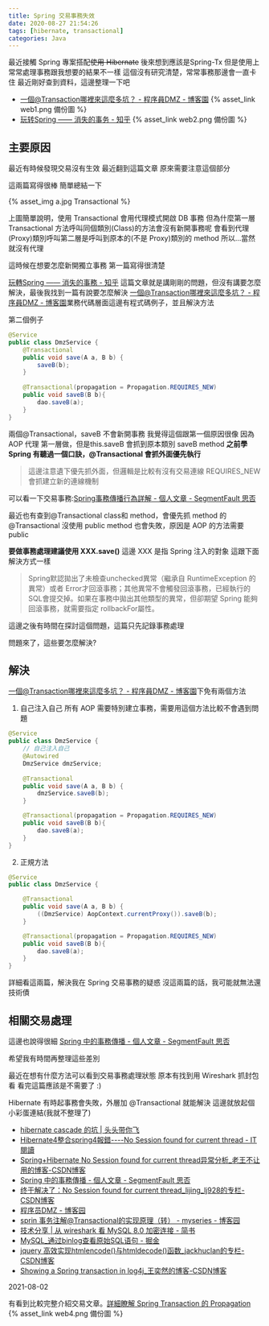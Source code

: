 ```yaml
---
title: Spring 交易事務失效
date: 2020-08-27 21:54:26
tags: [hibernate, transactional]
categories: Java
---
```


最近接觸 Spring 專案搭配~~使用 Hibernate~~ 後來想到應該是Spring-Tx
但是使用上常常處理事務跟我想要的結果不一樣
這個沒有研究清楚，常常事務那邊會一直卡住
最近剛好查到資料，這邊整理一下吧

<!--more-->


- [一個@Transaction哪裡來這麼多坑？ - 程序員DMZ - 博客園](https://www.cnblogs.com/daimzh/p/13532990.html) {% asset_link web1.png 備份圖 %}
- [玩转Spring —— 消失的事务 - 知乎](https://zhuanlan.zhihu.com/p/38208248) {% asset_link web2.png 備份圖 %}

## 主要原因

最近有時候發現交易沒有生效
最近翻到這篇文章
原來需要注意這個部分

這兩篇寫得很棒
簡單總結一下

{% asset_img a.jpg Transactional  %}

上圖簡單說明，使用 Transactional 會用代理模式開啟 DB 事務
但為什麼第一層 Transactional 方法呼叫同個類別(Class)的方法會沒有新開事務呢
會看到代理(Proxy)類別呼叫第二層是呼叫到原本的(不是 Proxy)類別的 method
所以...當然就沒有代理

這時候在想要怎麼新開獨立事務
第一篇寫得很清楚

[玩轉Spring —— 消失的事務 - 知乎](https://zhuanlan.zhihu.com/p/38208248) 這篇文章就是講剛剛的問題，但沒有講要怎麼解決，最後我找到一篇有說要怎麼解決
[一個@Transaction哪裡來這麼多坑？ - 程序員DMZ - 博客園](https://www.cnblogs.com/daimzh/p/13532990.html#业务代码层面)業務代碼層面這邊有程式碼例子，並且解決方法

第二個例子
```java
@Service
public class DmzService {
	@Transactional
	public void save(A a, B b) {
		saveB(b);
	}
	
	@Transactional(propagation = Propagation.REQUIRES_NEW)
	public void saveB(B b){
		dao.saveB(a);
	}
}
```

兩個@Transactional，saveB 不會新開事務
我覺得這個跟第一個原因很像
因為 AOP 代理 第一層做，但是this.saveB 會抓到原本類別 saveB method
**之前學 Spring 有聽過一個口訣，@Transactional 會抓外面優先執行**
> 這邊注意遺下優先抓外面，但邏輯是比較有沒有交易連線
> REQUIRES_NEW 會抓建立新的連線機制

可以看一下交易事務:[Spring事務傳播行為詳解 - 個人文章 - SegmentFault 思否](https://segmentfault.com/a/1190000013341344)

最近也有查到@Transactional class和 method，會優先抓 method 的@Transactional 
沒使用 public method 也會失敗，原因是 AOP 的方法需要 public 

**要做事務處理建議使用 XXX.save()**
這邊 XXX 是指 Spring 注入的對象
這跟下面解決方式一樣

> Spring默認拋出了未檢查unchecked異常（繼承自 RuntimeException 的異常）或者 Error才回滾事務；其他異常不會觸發回滾事務，已經執行的SQL會提交掉。如果在事務中拋出其他類型的異常，但卻期望 Spring 能夠回滾事務，就需要指定 rollbackFor屬性。

這邊之後有時間在探討這個問題，這篇只先記錄事務處理

問題來了，這些要怎麼解決?

## 解決

[一個@Transaction哪裡來這麼多坑？ - 程序員DMZ - 博客園](https://www.cnblogs.com/daimzh/p/13532990.html#业务代码层面)下免有兩個方法

1. 自己注入自己
所有 AOP 需要特別建立事務，需要用這個方法比較不會遇到問題

```java
@Service
public class DmzService {
	// 自己注入自己
	@Autowired
	DmzService dmzService;
	
	@Transactional
	public void save(A a, B b) {
		dmzService.saveB(b);
	}

	@Transactional(propagation = Propagation.REQUIRES_NEW)
	public void saveB(B b){
		dao.saveB(a);
	}
}
```

2. 正規方法

```java
@Service
public class DmzService {

	@Transactional
	public void save(A a, B b) {
		((DmzService) AopContext.currentProxy()).saveB(b);
	}

	@Transactional(propagation = Propagation.REQUIRES_NEW)
	public void saveB(B b){
		dao.saveB(a);
	}
}
```


詳細看這兩篇，解決我在 Spring 交易事務的疑惑
沒這兩篇的話，我可能就無法還技術債

## 相關交易處理
這邊也說得很細
[Spring 中的事務傳播 - 個人文章 - SegmentFault 思否](https://segmentfault.com/a/1190000015794446)

希望我有時間再整理這些差別

最近在想有什麼方法可以看到交易事務處理狀態
原本有找到用 Wireshark 抓封包看
看完這篇應該是不需要了 :)

Hibernate 有時起事務會失敗，外層加 @Transactional 就能解決
這邊就放起個小彩蛋連結(我就不整理了)
* [hibernate cascade 的坑 | 头头带你飞](https://toutoudnf.github.io/2016/06/26/java/hibernate%20cascade%20and%20inverse%20usage/)
* [Hibernate4整合spring4報錯----No Session found for current thread - IT閱讀](https://www.itread01.com/p/799954.html)
* [Spring+Hibernate No Session found for current thread异常分析_老王不让用的博客-CSDN博客](https://blog.csdn.net/wangquan1992/article/details/103068150)
* [Spring 中的事務傳播 - 個人文章 - SegmentFault 思否](https://segmentfault.com/a/1190000015794446)
* [终于解决了：No Session found for current thread_lijing_lj928的专栏-CSDN博客](https://blog.csdn.net/lijing_lj928/article/details/50592808)
* [程序员DMZ - 博客园](https://www.cnblogs.com/daimzh/)
* [sprin 事务注解@Transactional的实现原理（转） - myseries - 博客园](https://www.cnblogs.com/myseries/p/12167203.html)
* [技术分享 | 从 wireshark 看 MySQL 8.0 加密连接 - 简书](https://www.jianshu.com/p/a7e57bb92b72)
* [MySQL_通过binlog查看原始SQL语句 - 掘金](https://juejin.im/post/6844903650293186574)
* [jquery 高效实现htmlencode()与htmldecode()函数_jackhuclan的专栏-CSDN博客](https://blog.csdn.net/jackhuclan/article/details/79298039?utm_medium=distribute.pc_relevant_t0.none-task-blog-BlogCommendFromMachineLearnPai2-1.edu_weight&depth_1-utm_source=distribute.pc_relevant_t0.none-task-blog-BlogCommendFromMachineLearnPai2-1.edu_weight)
* [Showing a Spring transaction in log4j_王奕然的博客-CSDN博客](https://blog.csdn.net/wyxz126/article/details/8752094)

2021-08-02

有看到比較完整介紹交易文章。[詳細瞭解 Spring Transaction 的 Propagation](https://www.tpisoftware.com/tpu/articleDetails/2092) {% asset_link web4.png 備份圖 %}